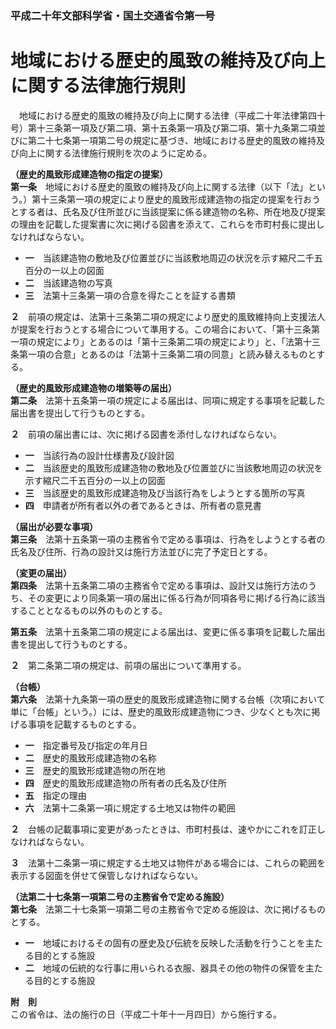 ### 平成二十年文部科学省・国土交通省令第一号  
# 地域における歴史的風致の維持及び向上に関する法律施行規則  
　地域における歴史的風致の維持及び向上に関する法律（平成二十年法律第四十号）第十三条第一項及び第二項、第十五条第一項及び第二項、第十九条第二項並びに第二十七条第一項第二号の規定に基づき、地域における歴史的風致の維持及び向上に関する法律施行規則を次のように定める。  
  
**（歴史的風致形成建造物の指定の提案）**  
**第一条**　地域における歴史的風致の維持及び向上に関する法律（以下「法」という。）第十三条第一項の規定により歴史的風致形成建造物の指定の提案を行おうとする者は、氏名及び住所並びに当該提案に係る建造物の名称、所在地及び提案の理由を記載した提案書に次に掲げる図書を添えて、これらを市町村長に提出しなければならない。  
* **一**　当該建造物の敷地及び位置並びに当該敷地周辺の状況を示す縮尺二千五百分の一以上の図面  
* **二**　当該建造物の写真  
* **三**　法第十三条第一項の合意を得たことを証する書類  
  
**２**　前項の規定は、法第十三条第二項の規定により歴史的風致維持向上支援法人が提案を行おうとする場合について準用する。この場合において、「第十三条第一項の規定により」とあるのは「第十三条第二項の規定により」と、「法第十三条第一項の合意」とあるのは「法第十三条第二項の同意」と読み替えるものとする。  
  
**（歴史的風致形成建造物の増築等の届出）**  
**第二条**　法第十五条第一項の規定による届出は、同項に規定する事項を記載した届出書を提出して行うものとする。  
  
**２**　前項の届出書には、次に掲げる図書を添付しなければならない。  
* **一**　当該行為の設計仕様書及び設計図  
* **二**　当該歴史的風致形成建造物の敷地及び位置並びに当該敷地周辺の状況を示す縮尺二千五百分の一以上の図面  
* **三**　当該歴史的風致形成建造物及び当該行為をしようとする箇所の写真  
* **四**　申請者が所有者以外の者であるときは、所有者の意見書  
  
**（届出が必要な事項）**  
**第三条**　法第十五条第一項の主務省令で定める事項は、行為をしようとする者の氏名及び住所、行為の設計又は施行方法並びに完了予定日とする。  
  
**（変更の届出）**  
**第四条**　法第十五条第二項の主務省令で定める事項は、設計又は施行方法のうち、その変更により同条第一項の届出に係る行為が同項各号に掲げる行為に該当することとなるもの以外のものとする。  
  
**第五条**　法第十五条第二項の規定による届出は、変更に係る事項を記載した届出書を提出して行うものとする。  
  
**２**　第二条第二項の規定は、前項の届出について準用する。  
  
**（台帳）**  
**第六条**　法第十九条第一項の歴史的風致形成建造物に関する台帳（次項において単に「台帳」という。）には、歴史的風致形成建造物につき、少なくとも次に掲げる事項を記載するものとする。  
* **一**　指定番号及び指定の年月日  
* **二**　歴史的風致形成建造物の名称  
* **三**　歴史的風致形成建造物の所在地  
* **四**　歴史的風致形成建造物の所有者の氏名及び住所  
* **五**　指定の理由  
* **六**　法第十二条第一項に規定する土地又は物件の範囲  
  
**２**　台帳の記載事項に変更があったときは、市町村長は、速やかにこれを訂正しなければならない。  
  
**３**　法第十二条第一項に規定する土地又は物件がある場合には、これらの範囲を表示する図面を併せて保管しなければならない。  
  
**（法第二十七条第一項第二号の主務省令で定める施設）**  
**第七条**　法第二十七条第一項第二号の主務省令で定める施設は、次に掲げるものとする。  
* **一**　地域におけるその固有の歴史及び伝統を反映した活動を行うことを主たる目的とする施設  
* **二**　地域の伝統的な行事に用いられる衣服、器具その他の物件の保管を主たる目的とする施設  
  
**附　則**  
この省令は、法の施行の日（平成二十年十一月四日）から施行する。  
  
